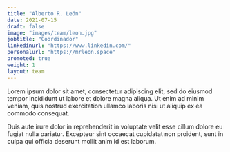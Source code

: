 ```yaml
---
title: "Alberto R. León"
date: 2021-07-15
draft: false
image: "images/team/leon.jpg"
jobtitle: "Coordinador"
linkedinurl: "https://www.linkedin.com/"
personalurl: "https://mrleon.space"
promoted: true
weight: 1
layout: team
---
```


Lorem ipsum dolor sit amet, consectetur adipiscing elit, sed do eiusmod tempor incididunt ut labore et dolore magna aliqua. Ut enim ad minim veniam, quis nostrud exercitation ullamco laboris nisi ut aliquip ex ea commodo consequat.

Duis aute irure dolor in reprehenderit in voluptate velit esse cillum dolore eu fugiat nulla pariatur. Excepteur sint occaecat cupidatat non proident, sunt in culpa qui officia deserunt mollit anim id est laborum.
